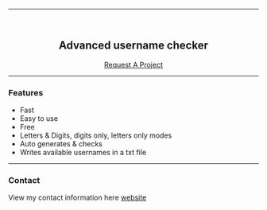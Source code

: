 ---------------------------------------
  
<br/>
<div align="center">
  
  <h2 align="center">Advanced username checker</h3>

  <p align="center">
    <a href="https://ixdoge.com/request/">Request A Project</a>
  </p>
</div>
  
---------------------------------------

### Features
* Fast
* Easy to use
* Free
* Letters & Digits, digits only, letters only modes
* Auto generates & checks
* Writes available usernames in a txt file

---------------------------------------

### Contact
View my contact information here [website](https://ixdoge.com/)
